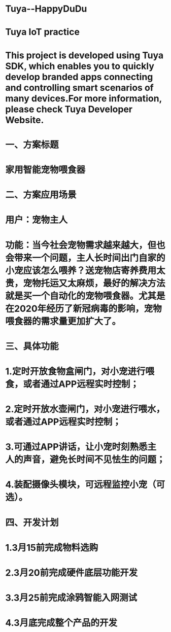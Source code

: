 # Tuya--HappyDuDu
# Tuya IoT practice
# This project is developed using Tuya SDK, which enables you to quickly develop branded apps connecting and controlling smart scenarios of many devices.For more information, please check Tuya Developer Website.
一、方案标题
===
# 家用智能宠物喂食器
二、方案应用场景
===
# 用户：宠物主人
# 功能：当今社会宠物需求越来越大，但也会带来一个问题，主人长时间出门自家的小宠应该怎么喂养？送宠物店寄养费用太贵，宠物托运又太麻烦，最好的解决方法就是买一个自动化的宠物喂食器。尤其是在2020年经历了新冠病毒的影响，宠物喂食器的需求量更加扩大了。
三、具体功能
===
# 1.定时开放食物盒闸门，对小宠进行喂食，或者通过APP远程实时控制；
# 2.定时开放水壶闸门，对小宠进行喂水，或者通过APP远程实时控制；
# 3.可通过APP讲话，让小宠时刻熟悉主人的声音，避免长时间不见怯生的问题；
# 4.装配摄像头模块，可远程监控小宠（可选）。
四、开发计划
===
# 1.3月15前完成物料选购
# 2.3月20前完成硬件底层功能开发
# 3.3月25前完成涂鸦智能入网测试
# 4.3月底完成整个产品的开发
